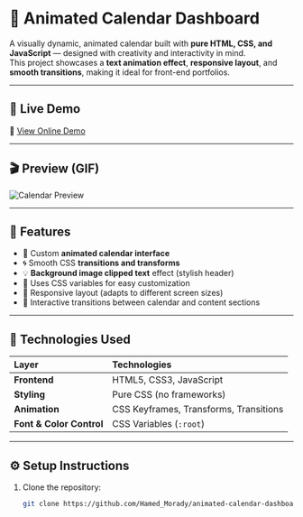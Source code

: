 # 🌌 Animated Calendar Dashboard

A visually dynamic, animated calendar built with **pure HTML, CSS, and JavaScript** — designed with creativity and interactivity in mind.  
This project showcases a **text animation effect**, **responsive layout**, and **smooth transitions**, making it ideal for front-end portfolios.

---

## 🚀 Live Demo
🔗 [View Online Demo](https://your-demo-link-here)



---

## 🎬 Preview (GIF)
![Calendar Preview](./preview.gif)



---

## 🧠 Features

- 🎨 Custom **animated calendar interface**
- 🌀 Smooth CSS **transitions and transforms**
- 💡 **Background image clipped text** effect (stylish header)
- 🌈 Uses CSS variables for easy customization
- 🔄 Responsive layout (adapts to different screen sizes)
- 💫 Interactive transitions between calendar and content sections

---

## 🧩 Technologies Used

| Layer | Technologies |
|:------|:--------------|
| **Frontend** | HTML5, CSS3, JavaScript |
| **Styling** | Pure CSS (no frameworks) |
| **Animation** | CSS Keyframes, Transforms, Transitions |
| **Font & Color Control** | CSS Variables (`:root`) |

---

## ⚙️ Setup Instructions

1. Clone the repository:
   ```bash
   git clone https://github.com/Hamed_Morady/animated-calendar-dashboard.git

